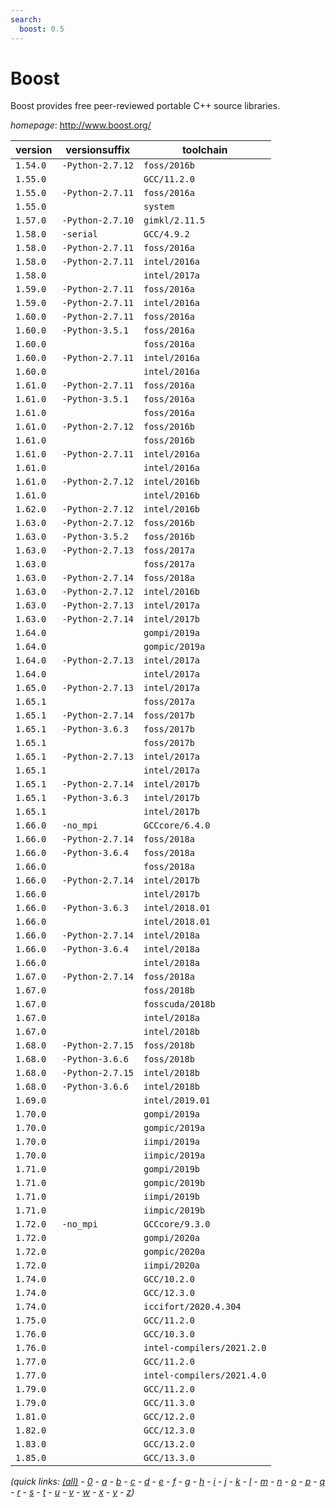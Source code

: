 ```yaml
---
search:
  boost: 0.5
---
```

# Boost

Boost provides free peer-reviewed portable C++ source libraries.

*homepage*: <http://www.boost.org/>

version | versionsuffix | toolchain
--------|---------------|----------
``1.54.0`` | ``-Python-2.7.12`` | ``foss/2016b``
``1.55.0`` |  | ``GCC/11.2.0``
``1.55.0`` | ``-Python-2.7.11`` | ``foss/2016a``
``1.55.0`` |  | ``system``
``1.57.0`` | ``-Python-2.7.10`` | ``gimkl/2.11.5``
``1.58.0`` | ``-serial`` | ``GCC/4.9.2``
``1.58.0`` | ``-Python-2.7.11`` | ``foss/2016a``
``1.58.0`` | ``-Python-2.7.11`` | ``intel/2016a``
``1.58.0`` |  | ``intel/2017a``
``1.59.0`` | ``-Python-2.7.11`` | ``foss/2016a``
``1.59.0`` | ``-Python-2.7.11`` | ``intel/2016a``
``1.60.0`` | ``-Python-2.7.11`` | ``foss/2016a``
``1.60.0`` | ``-Python-3.5.1`` | ``foss/2016a``
``1.60.0`` |  | ``foss/2016a``
``1.60.0`` | ``-Python-2.7.11`` | ``intel/2016a``
``1.60.0`` |  | ``intel/2016a``
``1.61.0`` | ``-Python-2.7.11`` | ``foss/2016a``
``1.61.0`` | ``-Python-3.5.1`` | ``foss/2016a``
``1.61.0`` |  | ``foss/2016a``
``1.61.0`` | ``-Python-2.7.12`` | ``foss/2016b``
``1.61.0`` |  | ``foss/2016b``
``1.61.0`` | ``-Python-2.7.11`` | ``intel/2016a``
``1.61.0`` |  | ``intel/2016a``
``1.61.0`` | ``-Python-2.7.12`` | ``intel/2016b``
``1.61.0`` |  | ``intel/2016b``
``1.62.0`` | ``-Python-2.7.12`` | ``intel/2016b``
``1.63.0`` | ``-Python-2.7.12`` | ``foss/2016b``
``1.63.0`` | ``-Python-3.5.2`` | ``foss/2016b``
``1.63.0`` | ``-Python-2.7.13`` | ``foss/2017a``
``1.63.0`` |  | ``foss/2017a``
``1.63.0`` | ``-Python-2.7.14`` | ``foss/2018a``
``1.63.0`` | ``-Python-2.7.12`` | ``intel/2016b``
``1.63.0`` | ``-Python-2.7.13`` | ``intel/2017a``
``1.63.0`` | ``-Python-2.7.14`` | ``intel/2017b``
``1.64.0`` |  | ``gompi/2019a``
``1.64.0`` |  | ``gompic/2019a``
``1.64.0`` | ``-Python-2.7.13`` | ``intel/2017a``
``1.64.0`` |  | ``intel/2017a``
``1.65.0`` | ``-Python-2.7.13`` | ``intel/2017a``
``1.65.1`` |  | ``foss/2017a``
``1.65.1`` | ``-Python-2.7.14`` | ``foss/2017b``
``1.65.1`` | ``-Python-3.6.3`` | ``foss/2017b``
``1.65.1`` |  | ``foss/2017b``
``1.65.1`` | ``-Python-2.7.13`` | ``intel/2017a``
``1.65.1`` |  | ``intel/2017a``
``1.65.1`` | ``-Python-2.7.14`` | ``intel/2017b``
``1.65.1`` | ``-Python-3.6.3`` | ``intel/2017b``
``1.65.1`` |  | ``intel/2017b``
``1.66.0`` | ``-no_mpi`` | ``GCCcore/6.4.0``
``1.66.0`` | ``-Python-2.7.14`` | ``foss/2018a``
``1.66.0`` | ``-Python-3.6.4`` | ``foss/2018a``
``1.66.0`` |  | ``foss/2018a``
``1.66.0`` | ``-Python-2.7.14`` | ``intel/2017b``
``1.66.0`` |  | ``intel/2017b``
``1.66.0`` | ``-Python-3.6.3`` | ``intel/2018.01``
``1.66.0`` |  | ``intel/2018.01``
``1.66.0`` | ``-Python-2.7.14`` | ``intel/2018a``
``1.66.0`` | ``-Python-3.6.4`` | ``intel/2018a``
``1.66.0`` |  | ``intel/2018a``
``1.67.0`` | ``-Python-2.7.14`` | ``foss/2018a``
``1.67.0`` |  | ``foss/2018b``
``1.67.0`` |  | ``fosscuda/2018b``
``1.67.0`` |  | ``intel/2018a``
``1.67.0`` |  | ``intel/2018b``
``1.68.0`` | ``-Python-2.7.15`` | ``foss/2018b``
``1.68.0`` | ``-Python-3.6.6`` | ``foss/2018b``
``1.68.0`` | ``-Python-2.7.15`` | ``intel/2018b``
``1.68.0`` | ``-Python-3.6.6`` | ``intel/2018b``
``1.69.0`` |  | ``intel/2019.01``
``1.70.0`` |  | ``gompi/2019a``
``1.70.0`` |  | ``gompic/2019a``
``1.70.0`` |  | ``iimpi/2019a``
``1.70.0`` |  | ``iimpic/2019a``
``1.71.0`` |  | ``gompi/2019b``
``1.71.0`` |  | ``gompic/2019b``
``1.71.0`` |  | ``iimpi/2019b``
``1.71.0`` |  | ``iimpic/2019b``
``1.72.0`` | ``-no_mpi`` | ``GCCcore/9.3.0``
``1.72.0`` |  | ``gompi/2020a``
``1.72.0`` |  | ``gompic/2020a``
``1.72.0`` |  | ``iimpi/2020a``
``1.74.0`` |  | ``GCC/10.2.0``
``1.74.0`` |  | ``GCC/12.3.0``
``1.74.0`` |  | ``iccifort/2020.4.304``
``1.75.0`` |  | ``GCC/11.2.0``
``1.76.0`` |  | ``GCC/10.3.0``
``1.76.0`` |  | ``intel-compilers/2021.2.0``
``1.77.0`` |  | ``GCC/11.2.0``
``1.77.0`` |  | ``intel-compilers/2021.4.0``
``1.79.0`` |  | ``GCC/11.2.0``
``1.79.0`` |  | ``GCC/11.3.0``
``1.81.0`` |  | ``GCC/12.2.0``
``1.82.0`` |  | ``GCC/12.3.0``
``1.83.0`` |  | ``GCC/13.2.0``
``1.85.0`` |  | ``GCC/13.3.0``


*(quick links: [(all)](../index.md) - [0](../0/index.md) - [a](../a/index.md) - [b](../b/index.md) - [c](../c/index.md) - [d](../d/index.md) - [e](../e/index.md) - [f](../f/index.md) - [g](../g/index.md) - [h](../h/index.md) - [i](../i/index.md) - [j](../j/index.md) - [k](../k/index.md) - [l](../l/index.md) - [m](../m/index.md) - [n](../n/index.md) - [o](../o/index.md) - [p](../p/index.md) - [q](../q/index.md) - [r](../r/index.md) - [s](../s/index.md) - [t](../t/index.md) - [u](../u/index.md) - [v](../v/index.md) - [w](../w/index.md) - [x](../x/index.md) - [y](../y/index.md) - [z](../z/index.md))*

